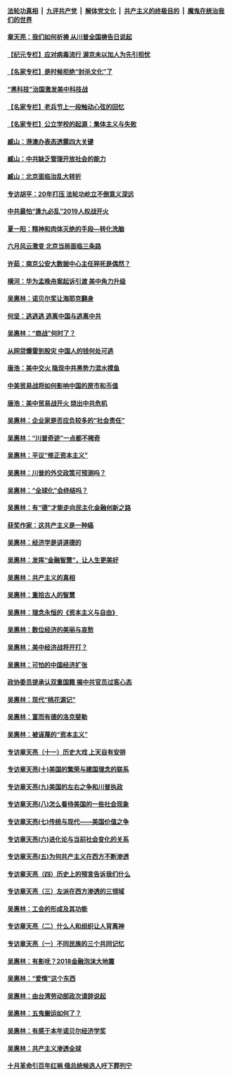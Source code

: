 

####  [法轮功真相](../../../../basic/blob/master/README.md?t=07081831) &nbsp;|&nbsp; [九评共产党](../../../../9ping.md/blob/master/README.md?t=07081831) &nbsp;|&nbsp; [解体党文化](../../../../jtdwh.md/blob/master/README.md?t=07081831)  &nbsp;|&nbsp; [共产主义的终极目的](../../../../gczydzjmd.md/blob/master/README.md?t=07081831) &nbsp;|&nbsp; [魔鬼在统治我们的世界](../../../../mgztzwmdsj.md/blob/master/README.md?t=07081831) 

#### [章天亮：我们如何祈祷 从川普全国祷告日说起](../pages/nsc423/n11944627.md?t=07081831) 

#### [【纪元专栏】应对病毒流行 渥京未以加人为先引担忧](../pages/nsc423/n11875714.md?t=07081831) 

#### [【名家专栏】是时候拒绝“封杀文化”了](../pages/nsc423/n11814093.md?t=07081831) 

#### [“黑科技”治国激发美中科技战](../pages/nsc423/n11638056.md?t=07081831) 

#### [【名家专栏】老兵节上一段触动心弦的回忆](../pages/nsc423/n11646016.md?t=07081831) 

#### [【名家专栏】公立学校的起源：集体主义与失败](../pages/nsc423/n11601833.md?t=07081831) 

#### [臧山：港澳办表态透露四大关键](../pages/nsc423/n11421628.md?t=07081831) 

#### [臧山：中共缺乏管理开放社会的能力](../pages/nsc423/n11407457.md?t=07081831) 

#### [臧山：北京面临治乱大转折](../pages/nsc423/n11406895.md?t=07081831) 

#### [专访胡平：20年打压 法轮功屹立不倒意义深远](../pages/nsc423/n11398800.md?t=07081831) 

#### [中共最怕“逢九必乱”2019人权战开火](../pages/nsc423/n11385248.md?t=07081831) 

#### [夏一阳：精神和肉体灭绝的手段—转化洗脑](../pages/nsc423/n11368250.md?t=07081831) 

#### [六月风云激变 北京当局面临三条路](../pages/nsc423/n11313668.md?t=07081831) 

#### [许茹：南京公安大数据中心主任猝死是偶然？](../pages/nsc423/n11064744.md?t=07081831) 

#### [横河：华为孟晚舟案起诉引渡 美中角力升级](../pages/nsc423/n11027230.md?t=07081831) 

#### [吴惠林：诺贝尔奖让海耶克翻身](../pages/nsc423/n10890049.md?t=07081831) 

#### [何坚：逃逃逃 逃离中国与逃离中共](../pages/nsc423/n10592891.md?t=07081831) 

#### [吴惠林：“商战”何时了？](../pages/nsc423/n10573558.md?t=07081831) 

#### [从网贷爆雷到股灾 中国人的钱何处可逃](../pages/nsc423/n10572800.md?t=07081831) 

#### [唐浩：美中交火 隐现中共黑势力混水摸鱼](../pages/nsc423/n10544040.md?t=07081831) 

#### [中美贸易战将如何影响中国的房市和币值](../pages/nsc423/n10543697.md?t=07081831) 

#### [唐浩：美中贸易战开火 烧出中共危机](../pages/nsc423/n10540126.md?t=07081831) 

#### [吴惠林：企业家是否应负较多的“社会责任”](../pages/nsc423/n10535022.md?t=07081831) 

#### [吴惠林：“川普奇迹”一点都不稀奇](../pages/nsc423/n10512808.md?t=07081831) 

#### [吴惠林：平议“修正资本主义”](../pages/nsc423/n10495724.md?t=07081831) 

#### [吴惠林：川普的外交政策可预测吗？](../pages/nsc423/n10462387.md?t=07081831) 

#### [吴惠林：“全球化”会终结吗？](../pages/nsc423/n10452838.md?t=07081831) 

#### [吴惠林：有“德”才能走向民主化金融创新之路](../pages/nsc423/n10432292.md?t=07081831) 

#### [获奖作家：这共产主义是一种癌](../pages/nsc423/n10431541.md?t=07081831) 

#### [吴惠林：经济学是讲道德的](../pages/nsc423/n10398014.md?t=07081831) 

#### [吴惠林：发挥“金融智慧”，让人生更美好](../pages/nsc423/n10375019.md?t=07081831) 

#### [吴惠林：共产主义的真相](../pages/nsc423/n10351394.md?t=07081831) 

#### [吴惠林：重拾古人的智慧](../pages/nsc423/n10337691.md?t=07081831) 

#### [吴惠林：理念永恒的《资本主义与自由》](../pages/nsc423/n10316274.md?t=07081831) 

#### [吴惠林：数位经济的美丽与哀愁](../pages/nsc423/n10292946.md?t=07081831) 

#### [吴惠林：美中经济战将开打？](../pages/nsc423/n10258825.md?t=07081831) 

#### [吴惠林：可怕的中国经济扩张](../pages/nsc423/n10219147.md?t=07081831) 

#### [政协委员提承认双重国籍 揭中共官员过客心态](../pages/nsc423/n10208809.md?t=07081831) 

#### [吴惠林：现代“桃花源记”](../pages/nsc423/n10185234.md?t=07081831) 

#### [吴惠林：富而有德的洛克斐勒](../pages/nsc423/n10142264.md?t=07081831) 

#### [吴惠林：被诬蔑的“资本主义”](../pages/nsc423/n10124816.md?t=07081831) 

#### [专访章天亮（十一）历史大戏 上天自有安排](../pages/nsc423/n10094905.md?t=07081831) 

#### [专访章天亮(十)美国的繁荣与建国理念的联系](../pages/nsc423/n10094899.md?t=07081831) 

#### [专访章天亮(九)美国的左右之争和川普执政](../pages/nsc423/n10094889.md?t=07081831) 

#### [专访章天亮(八)怎么看待美国的一些社会现象](../pages/nsc423/n10094857.md?t=07081831) 

#### [专访章天亮(七)传统与现代——美国价值之争](../pages/nsc423/n10093140.md?t=07081831) 

#### [专访章天亮(六)进化论与当前社会变化的关系](../pages/nsc423/n10092036.md?t=07081831) 

#### [专访章天亮(五)为何共产主义在西方不断渗透](../pages/nsc423/n10083620.md?t=07081831) 

#### [专访章天亮（四）历史上的预言告诉我们什么](../pages/nsc423/n10083606.md?t=07081831) 

#### [专访章天亮（三）左派在西方渗透的三领域](../pages/nsc423/n10081115.md?t=07081831) 

#### [吴惠林：工会的形成及其功能](../pages/nsc423/n10080633.md?t=07081831) 

#### [专访章天亮（二）什么人和组织让人背离神](../pages/nsc423/n10076637.md?t=07081831) 

#### [专访章天亮（一）不同民族的三个共同记忆](../pages/nsc423/n10074188.md?t=07081831) 

#### [吴惠林：有影呒？2018金融泡沫大地震](../pages/nsc423/n10040534.md?t=07081831) 

#### [吴惠林：“爱情”这个东西](../pages/nsc423/n10019423.md?t=07081831) 

#### [吴惠林：由台湾劳动部政次请辞说起](../pages/nsc423/n9979679.md?t=07081831) 

#### [吴惠林：五鬼搬运如何了？](../pages/nsc423/n9925338.md?t=07081831) 

#### [吴惠林：有感于本年诺贝尔经济学奖](../pages/nsc423/n9871883.md?t=07081831) 

#### [吴惠林：共产主义渗透全球](../pages/nsc423/n9812748.md?t=07081831) 

#### [十月革命引百年红祸 俄总统候选人吁下葬列宁](../pages/nsc423/n9810182.md?t=07081831) 

